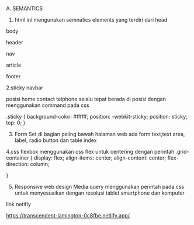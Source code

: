 A. SEMANTICS

1. html ini mengunakan semnatics elements yang terdiri dari
head

body

header

nav

article

footer

2.sticky navbar

posisi home contact telphone selalu tepat berada di posisi 
dengan menggunakan command pada css

.sticky {
	background-color: #ffffff;
	position: -webkit-sticky;
	position: sticky;
	top: 0;
}

3. Form Set
di bagian paling bawah halaman web
ada form text,text area, label, radio button dan table index

4.css flexbox 
menggunakan css flex untuk centering dengan perintah
.grid-container
{ display: flex;
  align-items: center;
  align-content: center;
  flex-direction: column;

}

5. Responsive web design Media query
   menggunakan perintah pada css untuk menyesuaikan dengan resolusi tablet smartphone
   dan komputer



link netifly

https://transcendent-lamington-0c8fbe.netlify.app/
   

